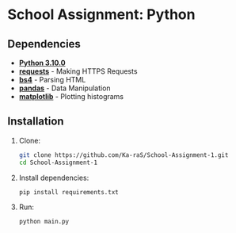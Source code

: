 # School Assignment: Python

## Dependencies
- [**Python 3.10.0**](https://www.python.org/downloads/release/python-3100/)
- [**requests**](https://pypi.org/project/requests/) - Making HTTPS Requests
- [**bs4**](https://pypi.org/project/bs4/) - Parsing HTML
- [**pandas**](https://pypi.org/project/pandas/) - Data Manipulation
- [**matplotlib**](https://pypi.org/project/matplotlib/) - Plotting histograms

## Installation

1. Clone:
    ```bash
    git clone https://github.com/Ka-raS/School-Assignment-1.git
    cd School-Assignment-1
    ```

2. Install dependencies:
    ```bash
    pip install requirements.txt
    ```

3. Run:
    ```bash
    python main.py
    ```
